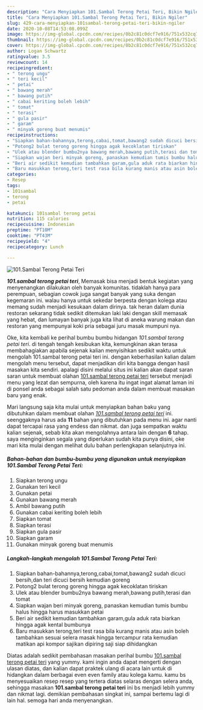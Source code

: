 ```yaml
---
description: "Cara Menyiapkan 101.Sambal Terong Petai Teri, Bikin Ngiler"
title: "Cara Menyiapkan 101.Sambal Terong Petai Teri, Bikin Ngiler"
slug: 429-cara-menyiapkan-101sambal-terong-petai-teri-bikin-ngiler
date: 2020-10-08T14:53:08.099Z
image: https://img-global.cpcdn.com/recipes/0b2c81c0dcf7e916/751x532cq70/101sambal-terong-petai-teri-foto-resep-utama.jpg
thumbnail: https://img-global.cpcdn.com/recipes/0b2c81c0dcf7e916/751x532cq70/101sambal-terong-petai-teri-foto-resep-utama.jpg
cover: https://img-global.cpcdn.com/recipes/0b2c81c0dcf7e916/751x532cq70/101sambal-terong-petai-teri-foto-resep-utama.jpg
author: Logan Schwartz
ratingvalue: 3.5
reviewcount: 14
recipeingredient:
- " terong ungu"
- " teri kecil"
- " petai"
- " bawang merah"
- " bawang putih"
- " cabai keriting boleh lebih"
- " tomat"
- " terasi"
- " gula pasir"
- " garam"
- " minyak goreng buat menumis"
recipeinstructions:
- "Siapkan bahan-bahannya,terong,cabai,tomat,bawang2 sudah dicuci bersih,dan teri dicuci bersih kemudian goreng"
- "Potong2 bulat terong goreng hingga agak kecoklatan tiriskan"
- "Ulek atau blender bumbu2nya bawang merah,bawang putih,terasi dan tomat"
- "Siapkan wajan beri minyak goreng, panaskan kemudian tumis bumbu halus hingga harus masukkan petai"
- "Beri air sedikit kemudian tambahkan garam,gula aduk rata biarkan hingga agak kental bumbunya"
- "Baru masukkan terong,teri test rasa bila kurang manis atau asin boleh tambahkan sesuai selera masak hingga tercampur rata kemudian matikan api kompor sajikan dipiring saji siap dihidangkan"
categories:
- Resep
tags:
- 101sambal
- terong
- petai

katakunci: 101sambal terong petai 
nutrition: 115 calories
recipecuisine: Indonesian
preptime: "PT10M"
cooktime: "PT43M"
recipeyield: "4"
recipecategory: Lunch

---
```



![101.Sambal Terong Petai Teri](https://img-global.cpcdn.com/recipes/0b2c81c0dcf7e916/751x532cq70/101sambal-terong-petai-teri-foto-resep-utama.jpg)

<b><i>101.sambal terong petai teri</i></b>, Memasak bisa menjadi bentuk kegiatan yang menyenangkan dilakukan oleh banyak komunitas. tidaklah hanya para perempuan, sebagian cowok juga sangat banyak yang suka dengan kegemaran ini. walau hanya untuk sekedar berpesta dengan kolega atau memang sudah menjadi kesukaan dalam dirinya. tak heran dalam dunia restoran sekarang tidak sedikit ditemukan laki laki dengan skill memasak yang hebat, dan lumayan banyak juga kita lihat di aneka warung makan dan restoran yang mempunyai koki pria sebagai juru masak mumpuni nya.

Oke, kita kembali ke perihal bumbu bumbu hidangan <i>101.sambal terong petai teri</i>. di tengah tengah kesibukan kita, kemungkinan akan terasa membahagiakan apabila sejenak kalian menyisihkan sedikit waktu untuk mengolah 101.sambal terong petai teri ini. dengan keberhasilan kalian dalam mengolah menu tersebut, dapat menjadikan diri kita bangga dengan hasil masakan kita sendiri. apalagi disini melalui situs ini kalian akan dapat saran saran untuk membuat olahan <u>101.sambal terong petai teri</u> tersebut menjadi menu yang lezat dan sempurna, oleh karena itu ingat ingat alamat laman ini di ponsel anda sebagai salah satu pedoman anda dalam membuat masakan baru yang enak.




Mari langsung saja kita mulai untuk menyiapkan bahan baku yang dibutuhkan dalam membuat olahan <u><i>101.sambal terong petai teri</i></u> ini. seenggaknya harus ada <b>11</b> bahan yang dibutuhkan pada menu ini. agar nanti dapat tercapai rasa yang endess dan nikmat. dan juga sempatkan waktu kalian sejenak, sebab kita akan mengolahnya antara lain dengan <b>6</b> tahap. saya menginginkan segala yang diperlukan sudah kita punya disini, oke mari kita mulai dengan melihat dulu bahan perlengkapan selanjutnya ini.

<!--inarticleads1-->

##### Bahan-bahan dan bumbu-bumbu yang digunakan untuk menyiapkan 101.Sambal Terong Petai Teri:

1. Siapkan  terong ungu
1. Gunakan  teri kecil
1. Gunakan  petai
1. Gunakan  bawang merah
1. Ambil  bawang putih
1. Gunakan  cabai keriting boleh lebih
1. Siapkan  tomat
1. Siapkan  terasi
1. Siapkan  gula pasir
1. Siapkan  garam
1. Gunakan  minyak goreng buat menumis




<!--inarticleads2-->

##### Langkah-langkah mengolah 101.Sambal Terong Petai Teri:

1. Siapkan bahan-bahannya,terong,cabai,tomat,bawang2 sudah dicuci bersih,dan teri dicuci bersih kemudian goreng
1. Potong2 bulat terong goreng hingga agak kecoklatan tiriskan
1. Ulek atau blender bumbu2nya bawang merah,bawang putih,terasi dan tomat
1. Siapkan wajan beri minyak goreng, panaskan kemudian tumis bumbu halus hingga harus masukkan petai
1. Beri air sedikit kemudian tambahkan garam,gula aduk rata biarkan hingga agak kental bumbunya
1. Baru masukkan terong,teri test rasa bila kurang manis atau asin boleh tambahkan sesuai selera masak hingga tercampur rata kemudian matikan api kompor sajikan dipiring saji siap dihidangkan




Diatas adalah sedikit pembahasan masakan perihal bumbu <u>101.sambal terong petai teri</u> yang yummy. kami ingin anda dapat mengerti dengan ulasan diatas, dan kalian dapat praktek ulang di acara lain untuk di hidangkan dalam berbagai even even family atau kolega kamu. kamu bs menyesuaikan resep resep yang tertera diatas selaras dengan selera anda, sehingga masakan <b>101.sambal terong petai teri</b> ini bs menjadi lebih yummy dan nikmat lagi. demikian pembahasan singkat ini, sampai bertemu lagi di lain hal. semoga hari anda menyenangkan.
